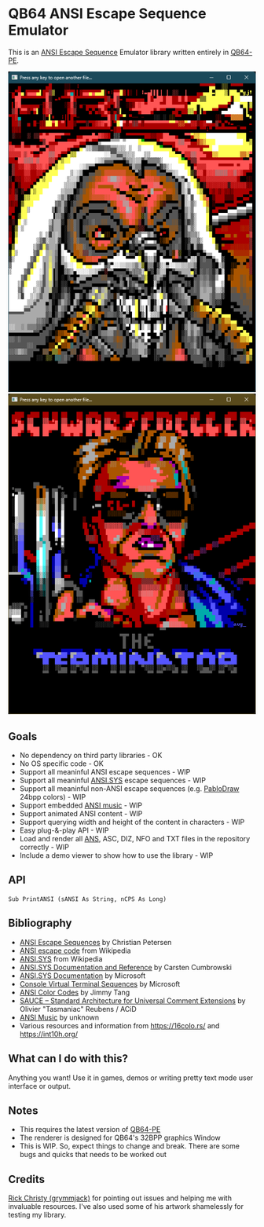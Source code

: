 # QB64 ANSI Escape Sequence Emulator

This is an [ANSI Escape Sequence](https://en.wikipedia.org/wiki/ANSI_escape_code) Emulator library written entirely in [QB64-PE](https://github.com/QB64-Phoenix-Edition/QB64pe).

![Screenshot](screenshots/screenshot1.png)
![Screenshot](screenshots/screenshot2.png)

## Goals

- No dependency on third party libraries - OK
- No OS specific code - OK
- Support all meaninful ANSI escape sequences - WIP
- Support all meaninful [ANSI.SYS](https://en.wikipedia.org/wiki/ANSI.SYS) escape sequences - WIP
- Support all meaninful non-ANSI escape sequences (e.g. [PabloDraw](https://en.wikipedia.org/wiki/PabloDraw) 24bpp colors) - WIP
- Support embedded [ANSI music](docs/ansimtech.txt) - WIP
- Support animated ANSI content - WIP
- Support querying width and height of the content in characters - WIP
- Easy plug-&-play API - WIP
- Load and render all [ANS](https://en.wikipedia.org/wiki/ANSI_art), ASC, DIZ, NFO and TXT files in the repository correctly - WIP
- Include a demo viewer to show how to use the library - WIP

## API

```VB
Sub PrintANSI (sANSI As String, nCPS As Long)
```

## Bibliography

- [ANSI Escape Sequences](https://gist.github.com/fnky/458719343aabd01cfb17a3a4f7296797) by Christian Petersen
- [ANSI escape code](https://en.wikipedia.org/wiki/ANSI_escape_code) from Wikipedia
- [ANSI.SYS](https://en.wikipedia.org/wiki/ANSI.SYS) from Wikipedia
- [ANSI.SYS Documentation and Reference](http://www.roysac.com/learn/ansisys.html) by Carsten Cumbrowski
- [ANSI.SYS Documentation](docs/ANSI.sys.txt) by Microsoft
- [Console Virtual Terminal Sequences](https://learn.microsoft.com/en-us/windows/console/console-virtual-terminal-sequences) by Microsoft
- [ANSI Color Codes](https://talyian.github.io/ansicolors/) by Jimmy Tang
- [SAUCE – Standard Architecture for Universal Comment Extensions](https://www.acid.org/info/sauce/sauce.htm) by Olivier "Tasmaniac" Reubens / ACiD
- [ANSI Music](docs/ansimtech.txt) by unknown
- Various resources and information from <https://16colo.rs/> and <https://int10h.org/>

## What can I do with this?

Anything you want! Use it in games, demos or writing pretty text mode user interface or output.

## Notes

- This requires the latest version of [QB64-PE](https://github.com/QB64-Phoenix-Edition/QB64pe)
- The renderer is designed for QB64's 32BPP graphics Window
- This is WIP. So, expect things to change and break. There are some bugs and quicks that needs to be worked out

## Credits

[Rick Christy (grymmjack)](https://github.com/grymmjack) for pointing out issues and helping me with invaluable resources. I've also used some of his artwork shamelessly for testing my library.